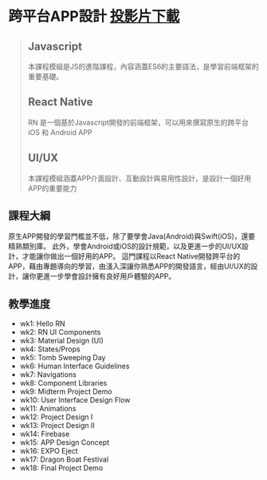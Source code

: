 # 跨平台APP設計 [投影片下載](https://drive.google.com/drive/folders/1MoSz_KzXvo13nv2mIpa6VltCxfPPnHpK?usp=sharing)
> ## Javascript
> 本課程模組是JS的進階課程，內容涵蓋ES6的主要語法，是學習前端框架的重要基礎。
> ## React Native
> RN 是一個基於Javascript開發的前端框架，可以用來撰寫原生的跨平台 iOS 和 Android APP
> ## UI/UX
> 本課程模組涵蓋APP介面設計、互動設計與易用性設計，是設計一個好用APP的重要能力


## 課程大綱
原生APP開發的學習門檻並不低，除了要學會Java(Android)與Swift(iOS)，還要精熟類別庫。 此外，學會Android或iOS的設計規範，以及更進一步的UI/UX設計，才能讓你做出一個好用的APP。 這門課程以React Native開發跨平台的APP，藉由專題導向的學習，由淺入深讓你熟悉APP的開發語言，經由UI/UX的設計，讓你更進一步學會設計擁有良好用戶體驗的APP。

## 教學進度
- wk1: Hello RN
- wk2: RN UI Components
- wk3: Material Design (UI)
- wk4: States/Props
- wk5: Tomb Sweeping Day
- wk6: Human Interface Guidelines
- wk7: Navigations
- wk8: Component Libraries
- wk9: Midterm Project Demo 
- wk10: User Interface Design Flow   
- wk11: Animations
- wk12: Project Design I
- wk13: Project Design II
- wk14: Firebase
- wk15: APP Design Concept
- wk16: EXPO Eject  
- wk17: Dragon Boat Festival
- wk18: Final Project Demo
